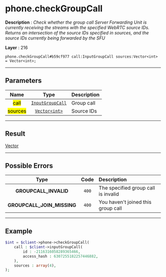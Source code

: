 # phone.checkGroupCall

**Description** : *Check whether the group call Server Forwarding Unit is currently receiving the streams with the specified WebRTC source IDs\.
Returns an intersection of the source IDs specified in sources, and the source IDs currently being forwarded by the SFU*

**Layer** : 216

```tl
phone.checkGroupCall#b59cf977 call:InputGroupCall sources:Vector<int> = Vector<int>;
```

---

## Parameters

| Name | Type | Description |
| :---: | :---: | :--- |
| <mark>call</mark> | [`InputGroupCall`](type/InputGroupCall) | Group call |
| <mark>sources</mark> | [`Vector<int>`](type/int) | Source IDs |

---

## Result

[Vector<int>](type/int)

---

## Possible Errors

| Type | Code | Description |
| :---: | :---: | :--- |
| **GROUPCALL_INVALID** | `400` | The specified group call is invalid |
| **GROUPCALL_JOIN_MISSING** | `400` | You haven't joined this group call |

---

## Example

```php
$int = $client->phone->checkGroupCall(
	call : $client->inputGroupCall(
		id : -2116316058289365466,
		access_hash : 6307255182257446882,
	),
	sources : array(4),
);
```